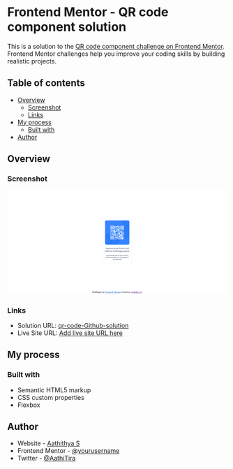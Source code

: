 # Frontend Mentor - QR code component solution

This is a solution to the [QR code component challenge on Frontend Mentor](https://www.frontendmentor.io/challenges/qr-code-component-iux_sIO_H). Frontend Mentor challenges help you improve your coding skills by building realistic projects. 

## Table of contents

- [Overview](#overview)
  - [Screenshot](#screenshot)
  - [Links](#links)
- [My process](#my-process)
  - [Built with](#built-with)
- [Author](#author)

## Overview

### Screenshot

![qr-code-component-screenshot](/images/qr-code-component-screenshot.png)

### Links

- Solution URL: [qr-code-Github-solution](https://github.com/AathiTira/QR-code-component-FM)
- Live Site URL: [Add live site URL here](https://your-live-site-url.com)

## My process

### Built with

- Semantic HTML5 markup
- CSS custom properties
- Flexbox

## Author

- Website - [Aathithya S](https://aathitiras.hashnode.dev/)
- Frontend Mentor - [@yourusername](https://www.frontendmentor.io/profile/AathiTira)
- Twitter - [@AathiTira](https://www.twitter.com/AathiTira)
